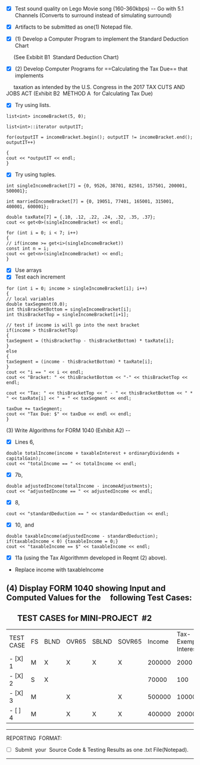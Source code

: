 - [X] Test sound quality on Lego Movie song (160-360kbps) -- Go with 5.1 Channels (Converts to surround instead of simulating surround)

- [X] Artifacts to be submitted as one(1) Notepad file.

- [X] (1) Develop a Computer Program to implement the Standard Deduction Chart

     (See Exbibit B1  Standard Deduction Chart)

- [X] (2) Develop Computer Programs for ==Calculating the Tax Due== that implements

     taxation as intended by the U.S. Congress in the 2017 TAX CUTS AND JOBS ACT (Exhibit B2  METHOD A  for Calculating Tax Due)

- [X] Try using lists.

```
list<int> incomeBracket(5, 0);

list<int>::iterator outputIT;

for(outputIT = incomeBracket.begin(); outputIT != incomeBracket.end(); outputIT++)

{
cout << *outputIT << endl;
}
```

- [X] Try using tuples.

```
int singleIncomeBracket[7] = {0, 9526, 38701, 82501, 157501, 200001, 500001};

int marriedIncomeBracket[7] = {0, 19051, 77401, 165001, 315001, 400001, 600001};

double taxRate[7] = {.10, .12, .22, .24, .32, .35, .37};
cout << get<0>(singleIncomeBracket) << endl;

for (int i = 0; i < 7; i++)
{
// if(income >= get<i>(singleIncomeBracket))
const int n = i;
cout << get<n>(singleIncomeBracket) << endl;
}
```

- [X] Use arrays
- [X] Test each increment

```
for (int i = 0; income > singleIncomeBracket[i]; i++)
{
// local variables
double taxSegment(0.0);
int thisBracketBottom = singleIncomeBracket[i];
int thisBracketTop = singleIncomeBracket[i+1];

// test if income is will go into the next bracket
if(income > thisBracketTop)
{
taxSegment = (thisBracketTop - thisBracketBottom) * taxRate[i];
}
else
{
taxSegment = (income - thisBracketBottom) * taxRate[i];
}
cout << "i == " << i << endl;
cout << "Bracket: " << thisBracketBottom << "-" << thisBracketTop << endl;

cout << "Tax: " << thisBracketTop << " - " << thisBracketBottom << " * " << taxRate[i] << " = " << taxSegment << endl;

taxDue += taxSegment;
cout << "Tax Due: $" << taxDue << endl << endl;
}
```

(3) Write Algorithms for FORM 1040 (Exhibit A2) --

- [X] Lines 6,

```
double totalIncome(income + taxableInterest + ordinaryDividends + capitalGain);
cout << "totalIncome == " << totalIncome << endl;
```

- [X] 7b,

```
double adjustedIncome(totalIncome - incomeAdjustments);
cout << "adjustedIncome == " << adjustedIncome << endl;
```

- [X] 8,

`cout << "standardDeduction == " << standardDeduction << endl;`

- [X] 10,  and

```
double taxableIncome(adjustedIncome - standardDeduction);
if(taxableIncome < 0) {taxableIncome = 0;}
cout << "taxableIncome == $" << taxableIncome << endl;
```

- [X] 11a (using the Tax Algorithmm developed in Reqmt (2) above).
- Replace income with taxableIncome

(4) Display FORM 1040 showing Input and Computed Values for the
    following Test Cases:
------------------------------------------------------------------------
      TEST CASES for MINI-PROJECT  #2
------------------------------------------------------------------------

|     |     |     |     |     |     |     |     |     |     |
| --- | --- | --- | --- | --- | --- | --- | --- | --- | --- |
| TEST CASE | FS  | BLND | OVR65 | SBLND | SOVR65 | Income | Tax-Exempt Interest | Qualified Dividends | Adjustments to Income |
| - [X] 1 | M   | X   | X   | X   | X   | 200000 | 2000 | 5000 | 9000 |
| - [X] 2 | S   | X   |     |     |     | 70000 | 100 | 300 | 200 |
| - [X] 3 | M   |     | X   |     | X   | 500000 | 10000 | 60000 | 8000 |
| - [ ] 4 | M   |     | X   | X   | X   | 400000 | 20000 | 80000 | 12000 |

*************************************************************************
REPORTING  FORMAT:

- [ ] Submit  your  Source Code & Testing Results as one .txt File(Notepad).

*************************************************************************